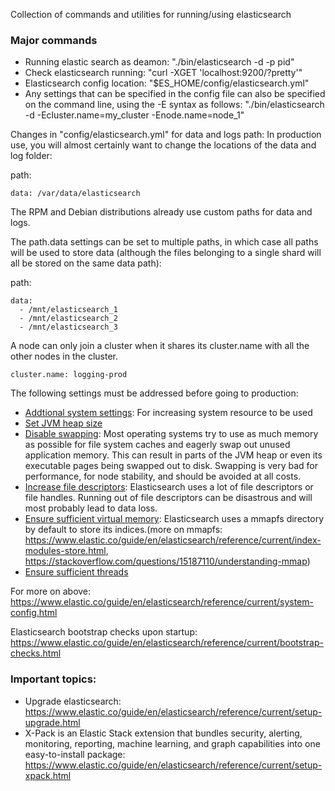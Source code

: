 Collection of commands and utilities for running/using elasticsearch

### Major commands
  * Running elastic search as deamon: "./bin/elasticsearch -d -p pid"
  * Check elasticsearch running: "curl -XGET 'localhost:9200/?pretty'"
  * Elasticsearch config location: "$ES_HOME/config/elasticsearch.yml"
  * Any settings that can be specified in the config file can also be specified on the command line, using the -E syntax as follows: "./bin/elasticsearch -d -Ecluster.name=my_cluster -Enode.name=node_1" 


Changes in "config/elasticsearch.yml" for data and logs path: In production use, you will almost certainly want to change the locations of the data and log folder:

path:
  ```logs: /var/log/elasticsearch
  data: /var/data/elasticsearch
  ```
The RPM and Debian distributions already use custom paths for data and logs.

The path.data settings can be set to multiple paths, in which case all paths will be used to store data (although the files belonging to a single shard will all be stored on the same data path):

path:
  ```
  data:
    - /mnt/elasticsearch_1
    - /mnt/elasticsearch_2
    - /mnt/elasticsearch_3
  ```
A node can only join a cluster when it shares its cluster.name with all the other nodes in the cluster. 
 ```
 cluster.name: logging-prod
 ```
 
The following settings must be addressed before going to production:

 * [Addtional system settings](https://www.elastic.co/guide/en/elasticsearch/reference/current/setting-system-settings.html): For increasing system resource to be used
 * [Set JVM heap size](https://www.elastic.co/guide/en/elasticsearch/reference/current/heap-size.html)
 * [Disable swapping](https://www.elastic.co/guide/en/elasticsearch/reference/current/setup-configuration-memory.html): Most operating systems try to use as much memory as possible for file system caches and eagerly swap out unused application memory. This can result in parts of the JVM heap or even its executable pages being swapped out to disk. Swapping is very bad for performance, for node stability, and should be avoided at all costs.
 * [Increase file descriptors](https://www.elastic.co/guide/en/elasticsearch/reference/current/file-descriptors.html): Elasticsearch uses a lot of file descriptors or file handles. Running out of file descriptors can be disastrous and will most probably lead to data loss.
 * [Ensure sufficient virtual memory](https://www.elastic.co/guide/en/elasticsearch/reference/current/vm-max-map-count.html): Elasticsearch uses a mmapfs directory by default to store its indices.(more on mmapfs: https://www.elastic.co/guide/en/elasticsearch/reference/current/index-modules-store.html, https://stackoverflow.com/questions/15187110/understanding-mmap)
 * [Ensure sufficient threads](https://www.elastic.co/guide/en/elasticsearch/reference/current/max-number-of-threads.html)

For more on above: https://www.elastic.co/guide/en/elasticsearch/reference/current/system-config.html

Elasticsearch bootstrap checks upon startup: https://www.elastic.co/guide/en/elasticsearch/reference/current/bootstrap-checks.html

### Important topics: 
  * Upgrade elasticsearch: https://www.elastic.co/guide/en/elasticsearch/reference/current/setup-upgrade.html
  * X-Pack is an Elastic Stack extension that bundles security, alerting, monitoring, reporting, machine learning, and graph capabilities into one easy-to-install package: https://www.elastic.co/guide/en/elasticsearch/reference/current/setup-xpack.html

